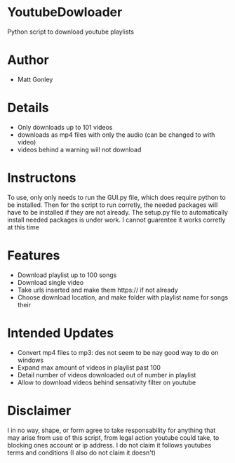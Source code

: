 # YoutubeDowloader
Python script to download youtube playlists

# Author
* Matt Gonley

# Details
* Only downloads up to 101 videos
* downloads as mp4 files with only the audio (can be changed to with video)
* videos behind a warning will not download

# Instructons
To use, only only needs to run the GUI.py file, which does require python to be installed. Then for the script to run corretly, the needed packages will have to be installed if they are not already. The setup.py file to automatically install needed packages is under work. I cannot guarentee it works corretly at this time

# Features
* Download playlist up to 100 songs
* Download single video
* Take urls inserted and make them https:// if not already
* Choose download location, and make folder with playlist name for songs their

# Intended Updates
* Convert mp4 files to mp3: des not seem to be nay good way to do on windows
* Expand max amount of videos in playlist past 100
* Detail number of videos downloaded out of number in playlist
* Allow to download videos behind sensativity filter on youtube

# Disclaimer
I in no way, shape, or form agree to take responsability for anything that may arise from use of this script, from legal action youtube could take, to blocking ones account or ip address.
I do not claim it follows youtubes terms and conditions (I also do not claim it doesn't)
